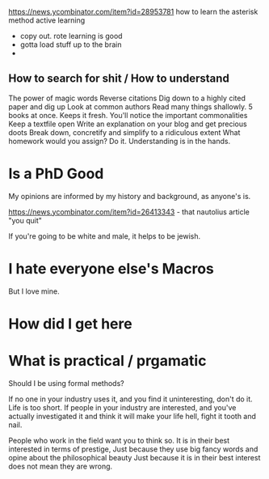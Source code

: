 
https://news.ycombinator.com/item?id=28953781 how to learn the asterisk method
active learning
- copy out. rote learning is good
- gotta load stuff up to the brain
- 

## How to search for shit /  How to understand


The power of magic words
Reverse citations
Dig down to a highly cited paper and dig up
Look at common authors
Read many things shallowly. 5 books at once. Keeps it fresh. You'll notice the important commonalities
Keep a textfile open
Write an explanation on your blog and get precious doots
Break down, concretify and simplify to a ridiculous extent
What homework would you assign? Do it. Understanding is in the hands.


# Is a PhD Good
My opinions are informed by my history and background, as anyone's is.

https://news.ycombinator.com/item?id=26413343 - that nautolius article "you quit"


If you're going to be white and male, it helps to be jewish.


# I hate everyone else's Macros
But I love mine.


# How did I get here

# What is practical / prgamatic

Should I be using formal methods?

If no one in your industry uses it, and you find it uninteresting, don't do it. Life is too short.
If people in your industry are interested, and you've actually investigated it and think it will make your life hell, fight it tooth and nail.


People who work in the field want you to think so. It is in their best interested in terms of prestige,
Just because they use big fancy words and opine about the philosophical beauty 
Just because it is in their best interest does not mean they are wrong.